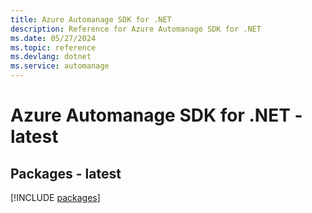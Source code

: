 ```yaml
---
title: Azure Automanage SDK for .NET
description: Reference for Azure Automanage SDK for .NET
ms.date: 05/27/2024
ms.topic: reference
ms.devlang: dotnet
ms.service: automanage
---
```

# Azure Automanage SDK for .NET - latest
## Packages - latest
[!INCLUDE [packages](automanage-index.md)]